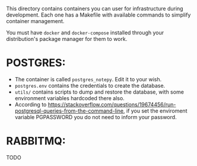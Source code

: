 This directory contains containers you can user for infrastructure during development. Each one has
a Makefile with available commands to simplify container management.

You must have `docker` and `docker-compose` installed through your distribution's package manager
for them to work.

# POSTGRES:
- The container is called `postgres_notepy`. Edit it to your wish.
- `postgres.env` contains the credentials to create the database.
- `utils/` contains scripts to dump and restore the database, with some
  environment variables hardcoded there also.
- According to
  https://stackoverflow.com/questions/19674456/run-postgresql-queries-from-the-command-line,
if you set the enviroment variable PGPASSWORD you do not need to inform your
password.


# RABBITMQ:

TODO
